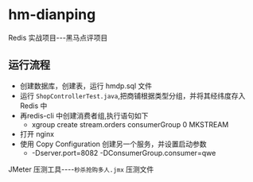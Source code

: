 # hm-dianping
Redis 实战项目---黑马点评项目

## 运行流程
- 创建数据库，创建表，运行 hmdp.sql 文件
- 运行 `ShopControllerTest.java`,把商铺根据类型分组，并将其经纬度存入 Redis 中
- 再redis-cli 中创建消费者组,执行语句如下
  - xgroup create stream.orders consumerGroup 0 MKSTREAM
- 打开 nginx
- 使用 Copy Configuration 创建另一个服务，并设置启动参数
  - -Dserver.port=8082 -DConsumerGroup.consumer=qwe

JMeter 压测工具----`秒杀抢购多人.jmx` 压测文件
